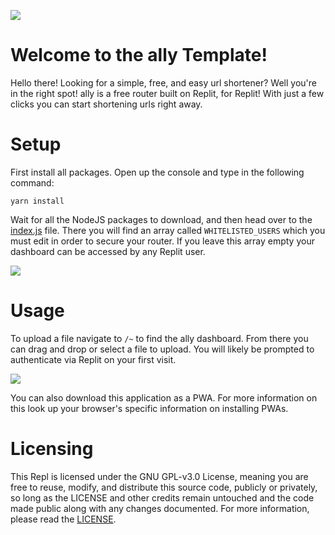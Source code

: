 [![](https://replit.com/badge/github/rayhanadev/edge)](https://replit.com/badge/github/rayhanadev/edge)

# Welcome to the **ally** Template!

Hello there! Looking for a simple, free, and easy url shortener? Well you're in the
right spot! ally is a free router built on Replit, for Replit! With just a few
clicks you can start shortening urls right away.

# Setup
First install all packages. Open up the console and type in the following command:
```shell
yarn install
```

Wait for all the NodeJS packages to download, and then head over to the
[index.js](#index.js) file. There you will find an array called `WHITELISTED_USERS`
which you must edit in order to secure your router. If you leave this array empty
your dashboard can be accessed by any Replit user.

![](https://edge.furret.codes/f/edge-setup-1.png)

# Usage
To upload a file navigate to `/~` to find the ally dashboard. From there you can
drag and drop or select a file to upload. You will likely be prompted to authenticate
via Replit on your first visit.

![](https://edge.furret.codes/f/edge-setup-2.jpg)

You can also download this application as a PWA. For more information on this look up
your browser's specific information on installing PWAs.

# Licensing
This Repl is licensed under the GNU GPL-v3.0 License, meaning you are free to reuse,
modify, and distribute this source code, publicly or privately, so long as the
LICENSE and other credits remain untouched and the code made public along with any
changes documented. For more information, please read the [LICENSE](#LICENSE).